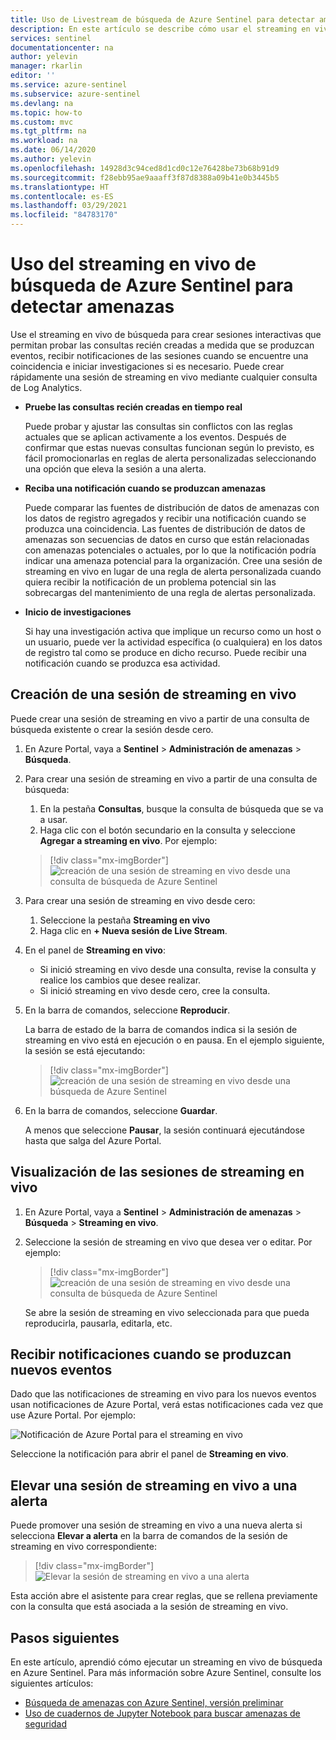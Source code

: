 ```yaml
---
title: Uso de Livestream de búsqueda de Azure Sentinel para detectar amenazas | Microsoft Docs
description: En este artículo se describe cómo usar el streaming en vivo de búsqueda de Azure Sentinel para llevar un seguimiento de los datos.
services: sentinel
documentationcenter: na
author: yelevin
manager: rkarlin
editor: ''
ms.service: azure-sentinel
ms.subservice: azure-sentinel
ms.devlang: na
ms.topic: how-to
ms.custom: mvc
ms.tgt_pltfrm: na
ms.workload: na
ms.date: 06/14/2020
ms.author: yelevin
ms.openlocfilehash: 14928d3c94ced8d1cd0c12e76428be73b68b91d9
ms.sourcegitcommit: f28ebb95ae9aaaff3f87d8388a09b41e0b3445b5
ms.translationtype: HT
ms.contentlocale: es-ES
ms.lasthandoff: 03/29/2021
ms.locfileid: "84783170"
---
```

# <a name="use-hunting-livestream-in-azure-sentinel-to-detect-threats"></a>Uso del streaming en vivo de búsqueda de Azure Sentinel para detectar amenazas

Use el streaming en vivo de búsqueda para crear sesiones interactivas que permitan probar las consultas recién creadas a medida que se produzcan eventos, recibir notificaciones de las sesiones cuando se encuentre una coincidencia e iniciar investigaciones si es necesario. Puede crear rápidamente una sesión de streaming en vivo mediante cualquier consulta de Log Analytics.

- **Pruebe las consultas recién creadas en tiempo real**
    
    Puede probar y ajustar las consultas sin conflictos con las reglas actuales que se aplican activamente a los eventos. Después de confirmar que estas nuevas consultas funcionan según lo previsto, es fácil promocionarlas en reglas de alerta personalizadas seleccionando una opción que eleva la sesión a una alerta.

- **Reciba una notificación cuando se produzcan amenazas**
    
    Puede comparar las fuentes de distribución de datos de amenazas con los datos de registro agregados y recibir una notificación cuando se produzca una coincidencia. Las fuentes de distribución de datos de amenazas son secuencias de datos en curso que están relacionadas con amenazas potenciales o actuales, por lo que la notificación podría indicar una amenaza potencial para la organización. Cree una sesión de streaming en vivo en lugar de una regla de alerta personalizada cuando quiera recibir la notificación de un problema potencial sin las sobrecargas del mantenimiento de una regla de alertas personalizada.

- **Inicio de investigaciones**
    
    Si hay una investigación activa que implique un recurso como un host o un usuario, puede ver la actividad específica (o cualquiera) en los datos de registro tal como se produce en dicho recurso. Puede recibir una notificación cuando se produzca esa actividad.


## <a name="create-a-livestream-session"></a>Creación de una sesión de streaming en vivo

Puede crear una sesión de streaming en vivo a partir de una consulta de búsqueda existente o crear la sesión desde cero.

1. En Azure Portal, vaya a **Sentinel** > **Administración de amenazas** > **Búsqueda**.

1. Para crear una sesión de streaming en vivo a partir de una consulta de búsqueda:
    
    1. En la pestaña **Consultas**, busque la consulta de búsqueda que se va a usar.
    1. Haga clic con el botón secundario en la consulta y seleccione **Agregar a streaming en vivo**. Por ejemplo:
    
    > [!div class="mx-imgBorder"]
    > ![creación de una sesión de streaming en vivo desde una consulta de búsqueda de Azure Sentinel](./media/livestream/livestream-from-query.png)

1. Para crear una sesión de streaming en vivo desde cero: 
    
    1. Seleccione la pestaña **Streaming en vivo**
    1. Haga clic en **+ Nueva sesión de Live Stream**.
    
1. En el panel de **Streaming en vivo**:
    
    - Si inició streaming en vivo desde una consulta, revise la consulta y realice los cambios que desee realizar.
    - Si inició streaming en vivo desde cero, cree la consulta. 

1. En la barra de comandos, seleccione **Reproducir**.
    
    La barra de estado de la barra de comandos indica si la sesión de streaming en vivo está en ejecución o en pausa. En el ejemplo siguiente, la sesión se está ejecutando:
    
    > [!div class="mx-imgBorder"]
    > ![creación de una sesión de streaming en vivo desde una búsqueda de Azure Sentinel](./media/livestream/livestream-session.png)

1. En la barra de comandos, seleccione **Guardar**.
    
    A menos que seleccione **Pausar**, la sesión continuará ejecutándose hasta que salga del Azure Portal.

## <a name="view-your-livestream-sessions"></a>Visualización de las sesiones de streaming en vivo

1. En Azure Portal, vaya a **Sentinel** > **Administración de amenazas** > **Búsqueda** > **Streaming en vivo**.

1. Seleccione la sesión de streaming en vivo que desea ver o editar. Por ejemplo:
    
    > [!div class="mx-imgBorder"]
    > ![creación de una sesión de streaming en vivo desde una consulta de búsqueda de Azure Sentinel](./media/livestream/livestream-tab.png)
    
    Se abre la sesión de streaming en vivo seleccionada para que pueda reproducirla, pausarla, editarla, etc.

## <a name="receive-notifications-when-new-events-occur"></a>Recibir notificaciones cuando se produzcan nuevos eventos

Dado que las notificaciones de streaming en vivo para los nuevos eventos usan notificaciones de Azure Portal, verá estas notificaciones cada vez que use Azure Portal. Por ejemplo:

![Notificación de Azure Portal para el streaming en vivo](./media/livestream/notification.png)

Seleccione la notificación para abrir el panel de **Streaming en vivo**.
 
## <a name="elevate-a-livestream-session-to-an-alert"></a>Elevar una sesión de streaming en vivo a una alerta

Puede promover una sesión de streaming en vivo a una nueva alerta si selecciona **Elevar a alerta** en la barra de comandos de la sesión de streaming en vivo correspondiente:

> [!div class="mx-imgBorder"]
> ![Elevar la sesión de streaming en vivo a una alerta](./media/livestream/elevate-to-alert.png)

Esta acción abre el asistente para crear reglas, que se rellena previamente con la consulta que está asociada a la sesión de streaming en vivo.

## <a name="next-steps"></a>Pasos siguientes

En este artículo, aprendió cómo ejecutar un streaming en vivo de búsqueda en Azure Sentinel. Para más información sobre Azure Sentinel, consulte los siguientes artículos:

- [Búsqueda de amenazas con Azure Sentinel, versión preliminar](hunting.md)
- [Uso de cuadernos de Jupyter Notebook para buscar amenazas de seguridad](notebooks.md)
